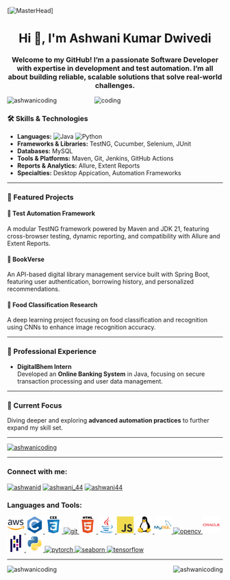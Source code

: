 [![MasterHead](https://user-images.githubusercontent.com/10498744/210012254-234538ff-d198-48aa-8964-37e6fd45d227.gif)]
<h1 align="center">Hi 👋, I'm Ashwani Kumar Dwivedi</h1>
<h3 align="center">Welcome to my GitHub! I’m a passionate <strong>Software Developer</strong> with expertise in development and test automation. I’m all about building reliable, scalable solutions that solve real-world challenges.</h3>
<img align="right" alt="coding" width="300" src="https://i.pinimg.com/originals/bd/4e/d3/bd4ed327189c2a56695beb91cd534570.gif">  

<p align="left"> <img src="https://komarev.com/ghpvc/?username=ashwanicoding&label=Profile%20views&color=0e75b6&style=flat" alt="ashwanicoding" /> </p>

### 🛠️ Skills & Technologies

- **Languages:** ![Java](https://img.shields.io/badge/-Java-007396?logo=java&logoColor=white&style=flat) ![Python](https://img.shields.io/badge/-Python-3776AB?logo=python&logoColor=white&style=flat)
- **Frameworks & Libraries:** TestNG, Cucumber, Selenium, JUnit
- **Databases:** MySQL
- **Tools & Platforms:** Maven, Git, Jenkins, GitHub Actions
- **Reports & Analytics:** Allure, Extent Reports
- **Specialties:** Desktop Appication, Automation Frameworks

---

### 📂 Featured Projects

#### 🔹 Test Automation Framework
A modular TestNG framework powered by Maven and JDK 21, featuring cross-browser testing, dynamic reporting, and compatibility with Allure and Extent Reports.

#### 🔹 BookVerse
An API-based digital library management service built with Spring Boot, featuring user authentication, borrowing history, and personalized recommendations.

#### 🔹 Food Classification Research
A deep learning project focusing on food classification and recognition using CNNs to enhance image recognition accuracy.

---

### 💼 Professional Experience

- **DigitalBhem Intern**  
  Developed an **Online Banking System** in Java, focusing on secure transaction processing and user data management.

---

### 🌱 Current Focus

Diving deeper and exploring **advanced automation practices** to further expand my skill set.

---

<p align="left"> <a href="https://github.com/ryo-ma/github-profile-trophy"><img src="https://github-profile-trophy.vercel.app/?username=ashwanicoding" alt="ashwanicoding" /></a> </p>

---

<h3 align="left">Connect with me:</h3>
<p align="left">
<a href="https://linkedin.com/in/ashwanid" target="blank"><img align="center" src="https://raw.githubusercontent.com/rahuldkjain/github-profile-readme-generator/master/src/images/icons/Social/linked-in-alt.svg" alt="ashwanid" height="30" width="40" /></a>
<a href="https://instagram.com/ashwani_44" target="blank"><img align="center" src="https://raw.githubusercontent.com/rahuldkjain/github-profile-readme-generator/master/src/images/icons/Social/instagram.svg" alt="ashwani_44" height="30" width="40" /></a>
<a href="https://auth.geeksforgeeks.org/user/ashwani44" target="blank"><img align="center" src="https://raw.githubusercontent.com/rahuldkjain/github-profile-readme-generator/master/src/images/icons/Social/geeks-for-geeks.svg" alt="ashwani44" height="30" width="40" /></a>
</p>

<h3 align="left">Languages and Tools:</h3>
<p align="left"> <a href="https://aws.amazon.com" target="_blank" rel="noreferrer"> <img src="https://raw.githubusercontent.com/devicons/devicon/master/icons/amazonwebservices/amazonwebservices-original-wordmark.svg" alt="aws" width="40" height="40"/> </a> <a href="https://www.cprogramming.com/" target="_blank" rel="noreferrer"> <img src="https://raw.githubusercontent.com/devicons/devicon/master/icons/c/c-original.svg" alt="c" width="40" height="40"/> </a> <a href="https://www.w3schools.com/css/" target="_blank" rel="noreferrer"> <img src="https://raw.githubusercontent.com/devicons/devicon/master/icons/css3/css3-original-wordmark.svg" alt="css3" width="40" height="40"/> </a> <a href="https://git-scm.com/" target="_blank" rel="noreferrer"> <img src="https://www.vectorlogo.zone/logos/git-scm/git-scm-icon.svg" alt="git" width="40" height="40"/> </a> <a href="https://www.w3.org/html/" target="_blank" rel="noreferrer"> <img src="https://raw.githubusercontent.com/devicons/devicon/master/icons/html5/html5-original-wordmark.svg" alt="html5" width="40" height="40"/> </a> <a href="https://www.java.com" target="_blank" rel="noreferrer"> <img src="https://raw.githubusercontent.com/devicons/devicon/master/icons/java/java-original.svg" alt="java" width="40" height="40"/> </a> <a href="https://developer.mozilla.org/en-US/docs/Web/JavaScript" target="_blank" rel="noreferrer"> <img src="https://raw.githubusercontent.com/devicons/devicon/master/icons/javascript/javascript-original.svg" alt="javascript" width="40" height="40"/> </a> <a href="https://www.linux.org/" target="_blank" rel="noreferrer"> <img src="https://raw.githubusercontent.com/devicons/devicon/master/icons/linux/linux-original.svg" alt="linux" width="40" height="40"/> </a> <a href="https://www.mysql.com/" target="_blank" rel="noreferrer"> <img src="https://raw.githubusercontent.com/devicons/devicon/master/icons/mysql/mysql-original-wordmark.svg" alt="mysql" width="40" height="40"/> </a> <a href="https://opencv.org/" target="_blank" rel="noreferrer"> <img src="https://www.vectorlogo.zone/logos/opencv/opencv-icon.svg" alt="opencv" width="40" height="40"/> </a> <a href="https://www.oracle.com/" target="_blank" rel="noreferrer"> <img src="https://raw.githubusercontent.com/devicons/devicon/master/icons/oracle/oracle-original.svg" alt="oracle" width="40" height="40"/> </a> <a href="https://pandas.pydata.org/" target="_blank" rel="noreferrer"> <img src="https://raw.githubusercontent.com/devicons/devicon/2ae2a900d2f041da66e950e4d48052658d850630/icons/pandas/pandas-original.svg" alt="pandas" width="40" height="40"/> </a> <a href="https://www.python.org" target="_blank" rel="noreferrer"> <img src="https://raw.githubusercontent.com/devicons/devicon/master/icons/python/python-original.svg" alt="python" width="40" height="40"/> </a> <a href="https://pytorch.org/" target="_blank" rel="noreferrer"> <img src="https://www.vectorlogo.zone/logos/pytorch/pytorch-icon.svg" alt="pytorch" width="40" height="40"/> </a> <a href="https://seaborn.pydata.org/" target="_blank" rel="noreferrer"> <img src="https://seaborn.pydata.org/_images/logo-mark-lightbg.svg" alt="seaborn" width="40" height="40"/> </a> <a href="https://www.tensorflow.org" target="_blank" rel="noreferrer"> <img src="https://www.vectorlogo.zone/logos/tensorflow/tensorflow-icon.svg" alt="tensorflow" width="40" height="40"/> </a> </p>

---

<p><img align="right" src="https://github-readme-stats.vercel.app/api/top-langs?username=ashwanicoding&show_icons=true&locale=en&layout=compact" alt="ashwanicoding" /></p>

<p><img align="left" src="https://github-readme-streak-stats.herokuapp.com/?user=ashwanicoding&" alt="ashwanicoding" /></p>
